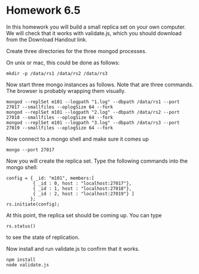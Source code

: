 # Homework 6.5

In this homework you will build a small replica set on your own computer. We will check that it works with validate.js, which you should download from the Download Handout link.

Create three directories for the three mongod processes.

On unix or mac, this could be done as follows:

````
mkdir -p /data/rs1 /data/rs2 /data/rs3
````

Now start three mongo instances as follows. Note that are three commands. The browser is probably wrapping them visually.

````
mongod --replSet m101 --logpath "1.log" --dbpath /data/rs1 --port 27017 --smallfiles --oplogSize 64 --fork
mongod --replSet m101 --logpath "2.log" --dbpath /data/rs2 --port 27018 --smallfiles --oplogSize 64 --fork
mongod --replSet m101 --logpath "3.log" --dbpath /data/rs3 --port 27019 --smallfiles --oplogSize 64 --fork
````

Now connect to a mongo shell and make sure it comes up

````
mongo --port 27017
````

Now you will create the replica set. Type the following commands into the mongo shell:

````
config = { _id: "m101", members:[
          { _id : 0, host : "localhost:27017"},
          { _id : 1, host : "localhost:27018"},
          { _id : 2, host : "localhost:27019"} ]
         };
rs.initiate(config);
````

At this point, the replica set should be coming up. You can type

````
rs.status()
````

to see the state of replication.

Now install and run validate.js to confirm that it works.

````
npm install
node validate.js
````
